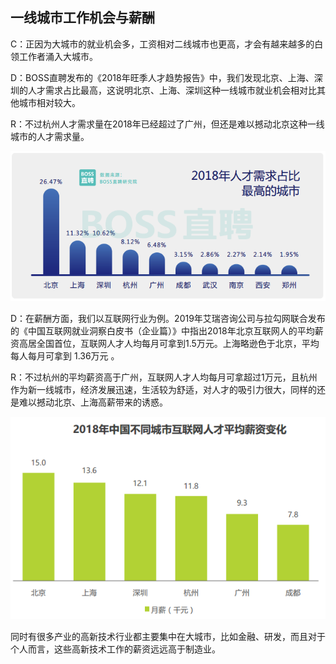 ## 一线城市工作机会与薪酬

C：正因为大城市的就业机会多，工资相对二线城市也更高，才会有越来越多的白领工作者涌入大城市。

D：BOSS直聘发布的《2018年旺季人才趋势报告》中，我们发现北京、上海、深圳的人才需求占比最高，这说明北京、上海、深圳这种一线城市就业机会相对比其他城市相对较大。

R：不过杭州人才需求量在2018年已经超过了广州，但还是难以撼动北京这种一线城市的人才需求量。





![](https://raw.githubusercontent.com/junstudys/images/master/2018%E5%B9%B4%E5%90%84%E5%9F%8E%E5%B8%82%E4%BA%BA%E6%89%8D%E9%9C%80%E6%B1%82%E5%8D%A0%E6%AF%94.png)



D：在薪酬方面，我们以互联网行业为例。2019年艾瑞咨询公司与拉勾网联合发布的《中国互联网就业洞察白皮书（企业篇）》中指出2018年北京互联网人的平均薪资高居全国首位，互联网人才人均每月可拿到1.5万元。上海略逊色于北京，平均每人每月可拿到 1.36万元 。

R：不过杭州的平均薪资高于广州，互联网人才人均每月可拿超过1万元，且杭州作为新一线城市，经济发展迅速，生活较为舒适，对人才的吸引力很大，同样的还是难以撼动北京、上海高薪带来的诱惑。    

![](https://raw.githubusercontent.com/junstudys/images/master/%E6%AD%A3%E6%96%B9-%E4%BA%92%E8%81%94%E7%BD%91%E5%B9%B3%E5%9D%87%E8%96%AA%E8%B5%84.png)

同时有很多产业的高新技术行业都主要集中在大城市，比如金融、研发，而且对于个人而言，这些高新技术工作的薪资远远高于制造业。